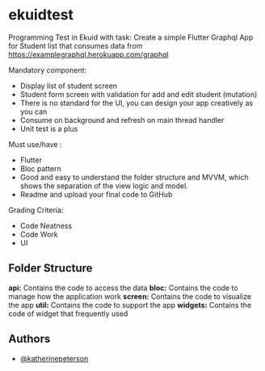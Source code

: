 # ekuidtest

Programming Test in Ekuid with task:
Create a simple Flutter Graphql App for Student list that consumes data from https://examplegraphql.herokuapp.com/graphql

Mandatory component:
- Display list of student screen
- Student form screen with validation for add and edit student (mutation)
- There is no standard for the UI, you can design your app creatively as you can
- Consume on background and refresh on main thread handler
- Unit test is a plus

Must use/have :
- Flutter
- Bloc pattern 
- Good and easy to understand the folder structure and MVVM, which shows the separation of the view logic and model.
- Readme and upload your final code to GitHub

Grading Criteria:
- Code Neatness
- Code Work
- UI

## Folder Structure
**api:** Contains the code to access the data
**bloc:** Contains the code to manage how the application work
**screen:** Contains the code to visualize the app
**util:** Contains the code to support the app
**widgets:** Contains the code of widget that frequently used

## Authors

- [@katherinepeterson](https://www.github.com/octokatherine)

